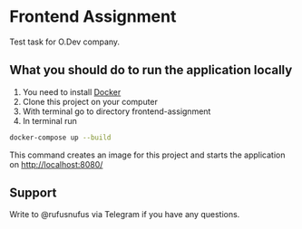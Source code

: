 # Frontend Assignment
Test task for O.Dev company.

## What you should do to run the application locally
1. You need to install [Docker](https://www.docker.com/)
2. Clone this project on your computer
3. With terminal go to directory frontend-assignment
4. In terminal run
```bash
docker-compose up --build
```
This command creates an image for this project and starts the application on [http://localhost:8080/](http://localhost:8080/)

## Support
Write to @rufusnufus via Telegram if you have any questions.
